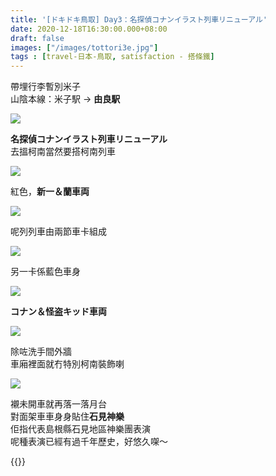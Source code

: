 ```yaml
---
title: '[ドキドキ鳥取] Day3：名探偵コナンイラスト列車リニューアル'
date: 2020-12-18T16:30:00.000+08:00
draft: false
images: ["/images/tottori3e.jpg"]
tags : [travel-日本-鳥取, satisfaction - 搭條鐵]
---
```


帶埋行李暫別米子  
山陰本線：米子駅 → **由良駅**  

![](/images/tottori3e.jpg)

**名探偵コナンイラスト列車リニューアル**  
去搵柯南當然要搭柯南列車 

![](/images/tottori3e1.jpg)

紅色，**新一＆蘭車両**  

![](/images/tottori3e2.jpg)

呢列列車由兩節車卡組成  

![](/images/tottori3e3.jpg)

另一卡係藍色車身  

![](/images/tottori3e4.jpg)

**コナン＆怪盗キッド車両**  

![](/images/tottori3e5.jpg)

除咗洗手間外牆  
車廂裡面就冇特別柯南裝飾喇  

![](/images/tottori3e6.jpg)

襯未開車就再落一落月台    
對面架車車身身貼住**石見神樂**  
佢指代表島根縣石見地區神樂團表演  
呢種表演已經有過千年歷史，好悠久㗎～  
  
  
{{<tottori>}}  
